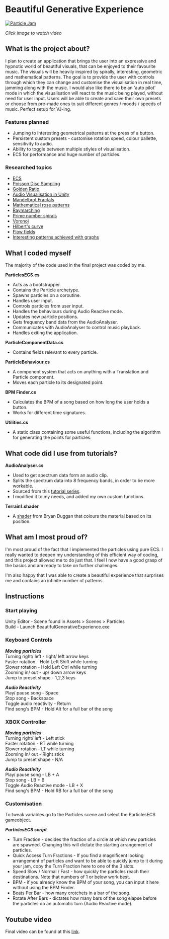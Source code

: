 # Beautiful Generative Experience

[![Particle Jam](https://img.youtube.com/vi/GV9sL5xkrDM/0.jpg)](https://www.youtube.com/watch?v=GV9sL5xkrDM)

*Click image to watch video*

## What is the project about?
I plan to create an application that brings the user into an expressive and hypnotic world of beautiful visuals, that can be enjoyed to their favourite music. The visuals will be heavily inspired by spirally, interesting, geometric and mathematical patterns. The goal is to provide the user with controls through which they can change and customise the visualisation in real time, jamming along with the music. I would also like there to be an 'auto pilot' mode in which the visualisation will react to the music being played, without need for user input. Users will be able to create and save their own presets or choose from pre-made ones to suit different genres / moods / speeds of music. Perfect setup for VJ-ing.

### Features planned
- Jumping to interesting geometrical patterns at the press of a button.
- Persistent custom presets - customise rotation speed, colour pallette, sensitivity to audio.
- Ability to toggle between multiple stlyles of visualisation.
- ECS for performance and huge number of particles.

### Researched topics
* [ECS](https://www.youtube.com/playlist?list=PLzDRvYVwl53s40yP5RQXitbT--IRcHqba)
* [Poisson Disc Sampling](https://www.youtube.com/watch?v=7WcmyxyFO7o)
* [Golden Ratio](https://www.youtube.com/watch?v=sj8Sg8qnjOg)
* [Audio Visualisation in Unity](https://www.youtube.com/playlist?list=PL3POsQzaCw53p2tA6AWf7_AWgplskR0Vo)
* [Mandelbrot Fractals](https://www.youtube.com/watch?v=6IWXkV82oyY)
* [Mathematical rose patterns](https://www.youtube.com/watch?v=f5QBExMNB1I)
* [Raymarching](https://www.youtube.com/watch?v=Cp5WWtMoeKg)
* [Prime number spirals](https://www.youtube.com/watch?v=EK32jo7i5LQ)
* [Voronoi](https://www.youtube.com/watch?v=l-07BXzNdPw)
* [Hilbert's curve](https://www.youtube.com/watch?v=3s7h2MHQtxc)
* [Flow fields](https://www.youtube.com/watch?v=rB83DpBJQsE)
* [Interesting patterns achieved with graphs](https://www.youtube.com/watch?v=pAMgUB51XZA)

## What I coded myself
The majority of the code used in the final project was coded by me.

**ParticlesECS.cs**
* Acts as a bootstrapper.
* Contains the Particle archetype.
* Spawns particles on a coroutine.
* Handles user input.
* Controls particles from user input.
* Handles the behaviours during Audio Reactive mode.
* Updates new particle positions.
* Gets frequency band data from the AudioAnalyser. 
* Communicates with AudioAnalyser to control music playback.
* Handles exiting the application.

**ParticleComponentData.cs**
* Contains fields relevant to every particle.

**ParticleBehaviour.cs**
* A component system that acts on anything with a Translation and Particle component.
* Moves each particle to its designated point.

**BPM Finder.cs**
* Calculates the BPM of a song based on how long the user holds a button.
* Works for different time signatures.

**Utilities.cs**
* A static class containing some useful functions, including the algorithm for generating the points for particles.

## What code did I use from tutorials?

**AudioAnalyser.cs**
* Used to get spectrum data form an audio clip.
* Splits the spectrum data into 8 frequency bands, in order to be more workable.
* Sourced from this [tutorial series](https://www.youtube.com/playlist?list=PL3POsQzaCw53p2tA6AWf7_AWgplskR0Vo).
* I modified it to my needs, and added my own custom functions.

**Terrain1.shader**
* A [shader](https://github.com/skooter500/GE1-2019-2020/blob/master/GE1Examples2019/Assets/TerrainShader1.shader) from Bryan Duggan that colours the material based on its position.

## What am I most proud of?
I'm most proud of the fact that I implemented the particles using pure ECS. I really wanted to deepen my understanding of this efficient way of coding, and this project allowed me to do just that. I feel I now have a good grasp of the basics and am ready to take on further challenges.

I'm also happy that I was able to create a beautiful experience that surprises me and contains an infinite number of patterns. 

## Instructions
### Start playing 
Unity Editor - Scene found in Assets > Scenes > Particles   
Build - Launch BeautifulGenerativeExperience.exe

### Keyboard Controls  
***Moving particles***  
Turning right/ left - right/ left arrow keys  
Faster rotation - Hold Left Shift while turning  
Slower rotation - Hold Left Ctrl while turning  
Zooming in/ out - up/ down arrow keys  
Jump to preset shape - 1,2,3 keys  

***Audio Reactivity***  
Play/ pause song - Space  
Stop song - Backspace  
Toggle audio reactivity - Return  
Find song's BPM - Hold Alt for a full bar of the song  

### XBOX Controller    
***Moving particles***  
Turning right/ left - Left stick    
Faster rotation - RT while turning  
Slower rotation - LT while turning  
Zooming in/ out - Right stick  
Jump to preset shape - N/A  

***Audio Reactivity***  
Play/ pause song - LB + A  
Stop song - LB + B  
Toggle Audio Reactive mode - LB + X  
Find song's BPM - Hold RB for a full bar of the song  

### Customisation  
To tweak variables go to the Particles scene and select the ParticlesECS gameobject.

***ParticlesECS script***
* Turn Fraction - decides the fraction of a circle at which new particles are spawned. Changing this will dictate the starting arrangement of particles.
* Quick Access Turn Fractions - If you find a magnificent looking arrangement of particles and want to be able to quickly jump to it during your jam, copy the Turn Fraction here to one of the 3 slots.
* Speed Slow / Normal / Fast - how quickly the particles reach their destinations. Note that numbers of 1 or below work best.
* BPM - if you already know the BPM of your song, you can input it here without using the BPM Finder.
* Beats Per Bar - how many crotchets in a bar of the song.
* Rotate After Bars - dictates how many bars of the song elapse before the particles do an automatic turn (Audio Reactive mode). 

## Youtube video

Final video can be found at this [link](https://www.youtube.com/watch?v=cGKtmeEuuGU&feature=youtu.be).

